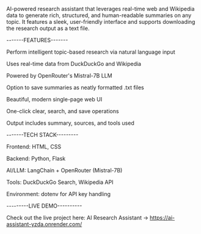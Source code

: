 AI-powered research assistant that leverages real-time web and Wikipedia data to generate rich, structured, and human-readable summaries on any topic. It features a sleek, user-friendly interface and supports downloading the research output as a text file.

-------FEATURES-------

Perform intelligent topic-based research via natural language input

Uses real-time data from DuckDuckGo and Wikipedia

Powered by OpenRouter's Mistral-7B LLM

Option to save summaries as neatly formatted .txt files

Beautiful, modern single-page web UI 

One-click clear, search, and save operations

Output includes summary, sources, and tools used

-------TECH STACK---------

Frontend: HTML, CSS

Backend: Python, Flask

AI/LLM: LangChain + OpenRouter (Mistral-7B)

Tools: DuckDuckGo Search, Wikipedia API

Environment: dotenv for API key handling

---------LIVE DEMO----------

Check out the live project here: AI Research Assistant -> https://ai-assistant-yzda.onrender.com/
